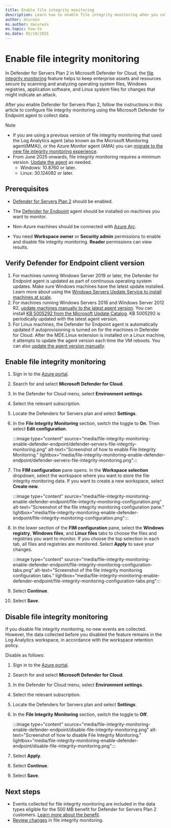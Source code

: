 ```yaml
---
title: Enable file integrity monitoring 
description: Learn how to enable file integrity monitoring when you collect data with Microsoft Defender for Endpoint.
author: dcurwin
ms.author: dacurwin
ms.topic: how-to
ms.date: 02/19/2025
---
```


# Enable file integrity monitoring

In Defender for Servers Plan 2 in Microsoft Defender for Cloud, the [file integrity monitoring](file-integrity-monitoring-overview.md) feature helps to keep enterprise assets and resources secure by scanning and analyzing operating system files, Windows registries, application software, and Linux system files for changes that might indicate an attack.

After you enable Defender for Servers Plan 2, follow the instructions in this article to configure file integrity monitoring using the Microsoft Defender for Endpoint agent to collect data.

> [!NOTE]
>
> - If you are using a previous version of file integrity monitoring that used the Log Analytics agent (also known as the Microsoft Monitoring agent(MMA)), or the Azure Monitor agent (AMA) you can [migrate to the new file integrity monitoring experience](migrate-file-integrity-monitoring.md).
> - From June 2025 onwards, file integrity monitoring requires a minimum version. [Update the agent](#verify-defender-for-endpoint-client-version) as needed.
>   - Windows: 10.8760 or later.
>   - Linux: 30.124082 or later.

## Prerequisites

- [Defender for Servers Plan 2](tutorial-enable-servers-plan.md) should be enabled.
- The [Defender for Endpoint](/defender-endpoint/microsoft-defender-endpoint) agent should be installed on machines you want to monitor.
- Non-Azure machines should be connected with [Azure Arc](/azure/azure-arc/servers/learn/quick-enable-hybrid-vm).

- You need **Workspace owner** or **Security admin** permissions to enable and disable file integrity monitoring. **Reader** permissions can view results.

## Verify Defender for Endpoint client version

1. For machines running Windows Server 2019 or later, the Defender for Endpoint agent is updated as part of continuous operating system updates. Make sure Windows machines have the latest update installed. Learn more about using the [Windows Servers Update Service to install machines at scale](/windows-server/administration/windows-server-update-services/get-started/windows-server-update-services-wsus).
1. For machines running Windows Servers 2016 and Windows Server 2012 R2, [update machines manually to the latest agent version](https://support.microsoft.com/topic/microsoft-defender-for-endpoint-update-for-edr-sensor-f8f69773-f17f-420f-91f4-a8e5167284ac). You can install [KB 5005292 from the Microsoft Update Catalog](https://www.catalog.update.microsoft.com/Search.aspx?q=KB5005292). KB 5005292 is periodically updated with the latest agent version.
1. For Linux machines, the Defender for Endpoint agent is automatically updated if autoprovisioning is turned on for the machines in Defender for Cloud. After the MDE.Linux extension is installed on a Linux machine, it attempts to update the agent version each time the VM reboots. You can also [update the agent version manually](/defender-endpoint/linux-updates).

## Enable file integrity monitoring

1. Sign in to the [Azure portal](https://portal.azure.com).

1. Search for and select **Microsoft Defender for Cloud**.

1. In the Defender for Cloud menu, select **Environment settings**.

1. Select the relevant subscription.

1. Locate the Defenders for Servers plan and select **Settings**.
1. In the **File Integrity Monitoring** section, switch the toggle to **On**. Then select **Edit configuration**.

    :::image type="content" source="media/file-integrity-monitoring-enable-defender-endpoint/defender-servers-file-integrity-monitoring.png" alt-text="Screenshot of how to enable File Integrity Monitoring." lightbox="media/file-integrity-monitoring-enable-defender-endpoint/defender-servers-file-integrity-monitoring.png":::

1. The **FIM configuration** pane opens. In the **Workspace selection** dropdown, select the workspace where you want to store the file integrity monitoring data. If you want to create a new workspace, select **Create new**.

   :::image type="content" source="media/file-integrity-monitoring-enable-defender-endpoint/file-integrity-monitoring-configuration.png" alt-text="Screenshot of the file integrity monitoring configuration pane." lightbox="media/file-integrity-monitoring-enable-defender-endpoint/file-integrity-monitoring-configuration.png":::

1. In the lower section of the **FIM configuration** pane, select the **Windows registry**, **Windows files**, and **Linux files** tabs to choose the files and registries you want to monitor. If you choose the top selection in each tab, all files and registries are monitored. Select **Apply** to save your changes.

   :::image type="content" source="media/file-integrity-monitoring-enable-defender-endpoint/file-integrity-monitoring-configuration-tabs.png" alt-text="Screenshot of the file integrity monitoring configuration tabs." lightbox="media/file-integrity-monitoring-enable-defender-endpoint/file-integrity-monitoring-configuration-tabs.png":::

1. Select **Continue**.

1. Select **Save**.

## Disable file integrity monitoring

If you disable file integrity monitoring, no new events are collected. However, the data collected before you disabled the feature remains in the Log Analytics workspace, in accordance with the workspace retention policy.

Disable as follows:

1. Sign in to the [Azure portal](https://portal.azure.com).
1. Search for and select **Microsoft Defender for Cloud**.
1. In the Defender for Cloud menu, select **Environment settings**.

1. Select the relevant subscription.

1. Locate the Defenders for Servers plan and select **Settings**.
1. In the **File Integrity Monitoring** section, switch the toggle to **Off**.

    :::image type="content" source="media/file-integrity-monitoring-enable-defender-endpoint/disable-file-integrity-monitoring.png" alt-text="Screenshot of how to disable File Integrity Monitoring." lightbox="media/file-integrity-monitoring-enable-defender-endpoint/disable-file-integrity-monitoring.png":::

1. Select **Apply**.

1. Select **Continue**.

1. Select **Save**.

## Next steps

- Events collected for file integrity monitoring are included in the data types eligible for the 500 MB benefit for Defender for Servers Plan 2 customers. [Learn more about the benefit](data-ingestion-benefit.md).
- [Review changes](file-integrity-monitoring-review-changes.md) in file integrity monitoring.
